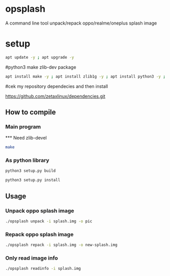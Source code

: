 # opsplash
A command line tool unpack/repack oppo/realme/oneplus splash image

# setup
```sh
apt update -y ; apt upgrade -y
```
#python3 make zlib-dev package
```sh
apt install make -y ; apt install zlib1g -y ; apt install python3 -y ; apt install pip -y && pip install setuptools ; pip install --upgrade setuptools
```
#cek my repository dependecies and then install

https://github.com/zetaxlinux/dependencies.git

## How to compile
### Main program
*** Need zlib-devel    
``` sh
make
```
### As python library
``` sh
python3 setup.py build
```
```sh
python3 setup.py install
```

## Usage
### Unpack oppo splash image    
``` sh
./opsplash unpack -i splash.img -o pic
```
    
### Repack oppo splash image
``` sh
./opsplash repack -i splash.img -o new-splash.img
```

### Only read image info
``` sh
./opsplash readinfo -i splash.img
```
